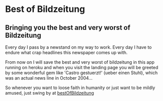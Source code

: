 # Best of Bildzeitung
## Bringing you the best and very worst of Bildzeitung
Every day I pass by a newstand on my way to work. Every day I have to endure what crap headlines this newspaper comes up with. 

From now on I will save the best and very worst of bildzeitung in this app running on heroku and when you visit the landing page you will be greeted by some wonderful gem like 'Castro gestuerzt!' (ueber einen Stuhl), which was an actual news line in October 2004...

So whenever you want to loose faith in humanity or just want to be mildly amused, just swing by at [bestOfBildzeitung](http://bestOfBildzeitung.herokuapp.com)
